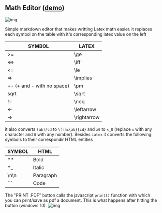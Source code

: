 ## Math Editor ([demo](https://i.imgur.com/F9g7x4R.png))

![img](https://i.imgur.com/Wa1zsKH.png)

Simple markdown editor that makes writting Latex math easier. it replaces each symbol on the table with it's corresponding latex value on the left

| SYMBOL | LATEX |
| --- | ----------- |
| >= | \ge |
| <=> |  \iff  |
| <= | \le |
| => | \implies |
| +- (+ and - with no space) | \pm |
| sqrt | \sqrt |
| != | \neq |
| <- | \leftarrow |
| -> | \rightarrow |

it also converts `(ab)/cd` to `\frac{ab}{cd}` and `x0` to `x_0` (replace `x` with any character and `0` with any number). Besides `Latex` it converts the following symbols to their correspondir HTML entities

| SYMBOL | HTML |
| --- | ----------- |
| ** | Bold |
| *_ | Italic |
| \n\n | Paragraph |
| ``` | Code |

The "PRINT .PDF" button calls the javascript `print()` function with which you can print/save as pdf a document. This is what happens after hitting the button (windows 10).
![img](https://i.imgur.com/Dw4BGEe.png)
